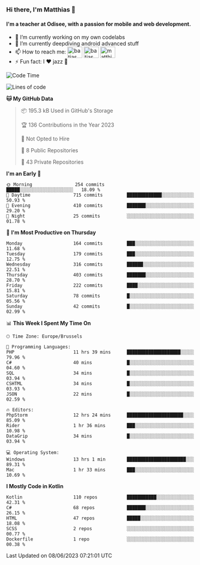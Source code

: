 ### Hi there, I'm Matthias 👋

#### I'm a teacher at Odisee, with a passion for mobile and web development.

- 🔭 I’m currently working on my own codelabs
- 🌱 I’m currently deepdiving android advanced stuff
- 📫 How to reach me: <a href="https://dev.to/batjas" target="_blank"><img align="center" src="https://raw.githubusercontent.com/rahuldkjain/github-profile-readme-generator/master/src/images/icons/Social/devto.svg" alt="batjas" height="30" width="40" /></a>
<a href="https://twitter.com/batjas" target="_blank"><img align="center" src="https://raw.githubusercontent.com/rahuldkjain/github-profile-readme-generator/master/src/images/icons/Social/twitter.svg" alt="batjas" height="30" width="40" /></a>
<a href="https://linkedin.com/in/matthiasdruwé" target="_blank"><img align="center" src="https://raw.githubusercontent.com/rahuldkjain/github-profile-readme-generator/master/src/images/icons/Social/linked-in-alt.svg" alt="matthiasdruwé" height="30" width="40" /></a>
- ⚡ Fun fact: I ❤ jazz 🎷


<!--START_SECTION:waka-->
![Code Time](http://img.shields.io/badge/Code%20Time-762%20hrs%2046%20mins-blue)

![Lines of code](https://img.shields.io/badge/From%20Hello%20World%20I%27ve%20Written-1.6%20million%20lines%20of%20code-blue)

**🐱 My GitHub Data** 

> 📦 195.3 kB Used in GitHub's Storage 
 > 
> 🏆 136 Contributions in the Year 2023
 > 
> 🚫 Not Opted to Hire
 > 
> 📜 8 Public Repositories 
 > 
> 🔑 43 Private Repositories 
 > 
**I'm an Early 🐤** 

```text
🌞 Morning                254 commits         █████░░░░░░░░░░░░░░░░░░░░   18.09 % 
🌆 Daytime                715 commits         █████████████░░░░░░░░░░░░   50.93 % 
🌃 Evening                410 commits         ███████░░░░░░░░░░░░░░░░░░   29.20 % 
🌙 Night                  25 commits          ░░░░░░░░░░░░░░░░░░░░░░░░░   01.78 % 
```
📅 **I'm Most Productive on Thursday** 

```text
Monday                   164 commits         ███░░░░░░░░░░░░░░░░░░░░░░   11.68 % 
Tuesday                  179 commits         ███░░░░░░░░░░░░░░░░░░░░░░   12.75 % 
Wednesday                316 commits         ██████░░░░░░░░░░░░░░░░░░░   22.51 % 
Thursday                 403 commits         ███████░░░░░░░░░░░░░░░░░░   28.70 % 
Friday                   222 commits         ████░░░░░░░░░░░░░░░░░░░░░   15.81 % 
Saturday                 78 commits          █░░░░░░░░░░░░░░░░░░░░░░░░   05.56 % 
Sunday                   42 commits          █░░░░░░░░░░░░░░░░░░░░░░░░   02.99 % 
```


📊 **This Week I Spent My Time On** 

```text
🕑︎ Time Zone: Europe/Brussels

💬 Programming Languages: 
PHP                      11 hrs 39 mins      ████████████████████░░░░░   79.96 % 
C#                       40 mins             █░░░░░░░░░░░░░░░░░░░░░░░░   04.60 % 
SQL                      34 mins             █░░░░░░░░░░░░░░░░░░░░░░░░   03.94 % 
CSHTML                   34 mins             █░░░░░░░░░░░░░░░░░░░░░░░░   03.93 % 
JSON                     22 mins             █░░░░░░░░░░░░░░░░░░░░░░░░   02.59 % 

🔥 Editors: 
PhpStorm                 12 hrs 24 mins      █████████████████████░░░░   85.09 % 
Rider                    1 hr 36 mins        ███░░░░░░░░░░░░░░░░░░░░░░   10.98 % 
DataGrip                 34 mins             █░░░░░░░░░░░░░░░░░░░░░░░░   03.94 % 

💻 Operating System: 
Windows                  13 hrs 1 min        ██████████████████████░░░   89.31 % 
Mac                      1 hr 33 mins        ███░░░░░░░░░░░░░░░░░░░░░░   10.69 % 
```

**I Mostly Code in Kotlin** 

```text
Kotlin                   110 repos           ███████████░░░░░░░░░░░░░░   42.31 % 
C#                       68 repos            ███████░░░░░░░░░░░░░░░░░░   26.15 % 
HTML                     47 repos            █████░░░░░░░░░░░░░░░░░░░░   18.08 % 
SCSS                     2 repos             ░░░░░░░░░░░░░░░░░░░░░░░░░   00.77 % 
Dockerfile               1 repo              ░░░░░░░░░░░░░░░░░░░░░░░░░   00.38 % 
```




 Last Updated on 08/06/2023 07:21:01 UTC
<!--END_SECTION:waka-->
